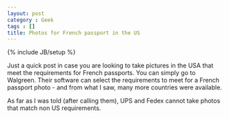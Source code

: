 ```yaml
---
layout: post
category : Geek
tags : []
title: Photos for French passport in the US
---
```

{% include JB/setup %}

Just a quick post in case you are looking to take pictures in the USA that meet
the requirements for French passports. You can simply go to Walgreen. Their
software can select the requirements to meet for a French passport photo - and
from what I saw, many more countries were available.

As far as I was told (after calling them), UPS and Fedex cannot take photos that
match non US requirements.
